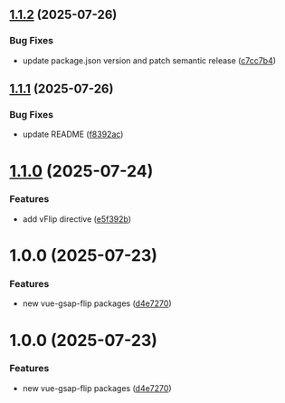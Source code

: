 ## [1.1.2](https://github.com/lavolpecheprogramma/vue-gsap-flip/compare/@vue-gsap-flip/core@1.1.1...@vue-gsap-flip/core@1.1.2) (2025-07-26)


### Bug Fixes

* update package.json version and patch semantic release ([c7cc7b4](https://github.com/lavolpecheprogramma/vue-gsap-flip/commit/c7cc7b45f829e8a2f7a75efc486d676c235f9471))

## [1.1.1](https://github.com/lavolpecheprogramma/vue-gsap-flip/compare/@vue-gsap-flip/core@1.1.0...@vue-gsap-flip/core@1.1.1) (2025-07-26)


### Bug Fixes

* update README ([f8392ac](https://github.com/lavolpecheprogramma/vue-gsap-flip/commit/f8392ac6e194dbffce99ef358f5e695c245ac754))

# [1.1.0](https://github.com/lavolpecheprogramma/vue-gsap-flip/compare/@vue-gsap-flip/core@1.0.0...@vue-gsap-flip/core@1.1.0) (2025-07-24)


### Features

* add vFlip directive ([e5f392b](https://github.com/lavolpecheprogramma/vue-gsap-flip/commit/e5f392b1ccdab233ac6b6e51614ff67adfe210f4))

# 1.0.0 (2025-07-23)


### Features

* new vue-gsap-flip packages ([d4e7270](https://github.com/lavolpecheprogramma/vue-gsap-flip/commit/d4e727068186b125248152d10e7ead20df6dd36c))

# 1.0.0 (2025-07-23)


### Features

* new vue-gsap-flip packages ([d4e7270](https://github.com/lavolpecheprogramma/vue-gsap-flip/commit/d4e727068186b125248152d10e7ead20df6dd36c))
